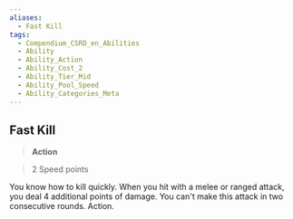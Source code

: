 ```yaml
---
aliases:
  - Fast Kill
tags:
  - Compendium_CSRD_en_Abilities
  - Ability
  - Ability_Action
  - Ability_Cost_2
  - Ability_Tier_Mid
  - Ability_Pool_Speed
  - Ability_Categories_Meta
---
```

  
    
## Fast Kill    
>**Action**    
>2 Speed points  
    
You know how to kill quickly. When you hit with a melee or ranged attack, you deal 4 additional points of damage. You can't make this attack in two consecutive rounds. Action.
